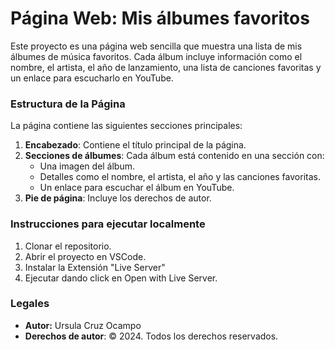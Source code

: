 # Página Web: Mis álbumes favoritos
Este proyecto es una página web sencilla que muestra una lista de mis álbumes de música favoritos. Cada álbum incluye información como el nombre, el artista, el año de lanzamiento, una lista de canciones favoritas y un enlace para escucharlo en YouTube.

### Estructura de la Página
La página contiene las siguientes secciones principales:
1. **Encabezado**: Contiene el título principal de la página.
2. **Secciones de álbumes**: Cada álbum está contenido en una sección con:
   - Una imagen del álbum.
   - Detalles como el nombre, el artista, el año y las canciones favoritas.
   - Un enlace para escuchar el álbum en YouTube.
3. **Pie de página**: Incluye los derechos de autor.

### Instrucciones para ejecutar localmente
1. Clonar el repositorio.
2. Abrir el proyecto en VSCode.
3. Instalar la Extensión "Live Server"
3. Ejecutar dando click en Open with Live Server.

### Legales
- **Autor:** Ursula Cruz Ocampo
- **Derechos de autor**: © 2024. Todos los derechos reservados.